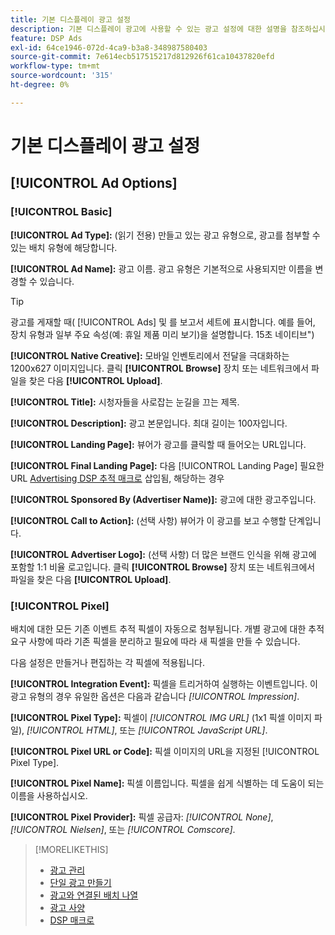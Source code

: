 ```yaml
---
title: 기본 디스플레이 광고 설정
description: 기본 디스플레이 광고에 사용할 수 있는 광고 설정에 대한 설명을 참조하십시오.
feature: DSP Ads
exl-id: 64ce1946-072d-4ca9-b3a8-348987580403
source-git-commit: 7e614ecb517515217d812926f61ca10437820efd
workflow-type: tm+mt
source-wordcount: '315'
ht-degree: 0%

---
```


# 기본 디스플레이 광고 설정

## [!UICONTROL Ad Options]

### [!UICONTROL Basic]

**[!UICONTROL Ad Type]:** (읽기 전용) 만들고 있는 광고 유형으로, 광고를 첨부할 수 있는 배치 유형에 해당합니다.

**[!UICONTROL Ad Name]:** 광고 이름. 광고 유형은 기본적으로 사용되지만 이름을 변경할 수 있습니다.

>[!TIP]
>
> 광고를 게재할 때( [!UICONTROL Ads] 및 를 보고서 세트에 표시합니다. 예를 들어, 장치 유형과 일부 주요 속성(예: 휴일 제품 미리 보기)을 설명합니다. 15초 네이티브&quot;)

**[!UICONTROL Native Creative]:** 모바일 인벤토리에서 전달을 극대화하는 1200x627 이미지입니다. 클릭 **[!UICONTROL Browse]** 장치 또는 네트워크에서 파일을 찾은 다음 **[!UICONTROL Upload]**.

**[!UICONTROL Title]:** 시청자들을 사로잡는 눈길을 끄는 제목.

**[!UICONTROL Description]:** 광고 본문입니다. 최대 길이는 100자입니다.

**[!UICONTROL Landing Page]:** 뷰어가 광고를 클릭할 때 들어오는 URL입니다.

**[!UICONTROL Final Landing Page]:** 다음 [!UICONTROL Landing Page] 필요한 URL [Advertising DSP 추적 매크로](/help/dsp/campaign-management/macros.md) 삽입됨, 해당하는 경우

**[!UICONTROL Sponsored By (Advertiser Name)]:** 광고에 대한 광고주입니다.

**[!UICONTROL Call to Action]:** (선택 사항) 뷰어가 이 광고를 보고 수행할 단계입니다.

**[!UICONTROL Advertiser Logo]:** (선택 사항) 더 많은 브랜드 인식을 위해 광고에 포함할 1:1 비율 로고입니다. 클릭 **[!UICONTROL Browse]** 장치 또는 네트워크에서 파일을 찾은 다음 **[!UICONTROL Upload]**.

### [!UICONTROL Pixel]

배치에 대한 모든 기존 이벤트 추적 픽셀이 자동으로 첨부됩니다. 개별 광고에 대한 추적 요구 사항에 따라 기존 픽셀을 분리하고 필요에 따라 새 픽셀을 만들 수 있습니다.

다음 설정은 만들거나 편집하는 각 픽셀에 적용됩니다.

**[!UICONTROL Integration Event]:** 픽셀을 트리거하여 실행하는 이벤트입니다. 이 광고 유형의 경우 유일한 옵션은 다음과 같습니다 *[!UICONTROL Impression]*.

**[!UICONTROL Pixel Type]:** 픽셀이 *[!UICONTROL IMG URL]* (1x1 픽셀 이미지 파일), *[!UICONTROL HTML]*, 또는 *[!UICONTROL JavaScript URL]*.

**[!UICONTROL Pixel URL or Code]:** 픽셀 이미지의 URL을 지정된 [!UICONTROL Pixel Type].

**[!UICONTROL Pixel Name]:** 픽셀 이름입니다. 픽셀을 쉽게 식별하는 데 도움이 되는 이름을 사용하십시오.

**[!UICONTROL Pixel Provider]:** 픽셀 공급자: *[!UICONTROL None]*, *[!UICONTROL Nielsen]*, 또는 *[!UICONTROL Comscore]*.

>[!MORELIKETHIS]
>
>* [광고 관리](ad-about.md)
>* [단일 광고 만들기](ad-create.md)
>* [광고와 연결된 배치 나열](/help/dsp/campaign-management/ads/ad-list-placements.md)
>* [광고 사양](ad-specs.md)
>* [DSP 매크로](/help/dsp/campaign-management/macros.md)

